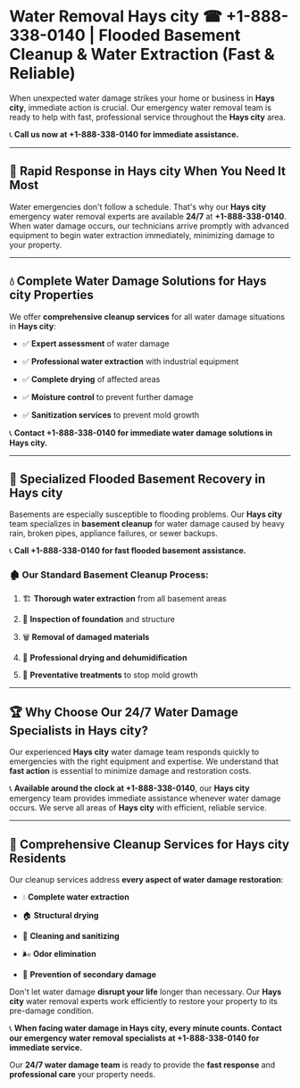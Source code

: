 # Water Removal Hays city ☎ +1-888-338-0140 | Flooded Basement Cleanup & Water Extraction (Fast & Reliable)

When unexpected water damage strikes your home or business in **Hays city**, immediate action is crucial. Our emergency water removal team is ready to help with fast, professional service throughout the **Hays city** area. 

📞 **Call us now at +1-888-338-0140 for immediate assistance.**
---
## 🚀 Rapid Response in Hays city When You Need It Most
Water emergencies don't follow a schedule. That's why our **Hays city** emergency water removal experts are available **24/7** at **+1-888-338-0140**. When water damage occurs, our technicians arrive promptly with advanced equipment to begin water extraction immediately, minimizing damage to your property.
---
## 💧 Complete Water Damage Solutions for Hays city Properties
We offer **comprehensive cleanup services** for all water damage situations in **Hays city**:
- ✅ **Expert assessment** of water damage  
- ✅ **Professional water extraction** with industrial equipment  
- ✅ **Complete drying** of affected areas  
- ✅ **Moisture control** to prevent further damage  
- ✅ **Sanitization services** to prevent mold growth  
📞 **Contact +1-888-338-0140 for immediate water damage solutions in Hays city.**
---
## 🌊 Specialized Flooded Basement Recovery in Hays city
Basements are especially susceptible to flooding problems. Our **Hays city** team specializes in **basement cleanup** for water damage caused by heavy rain, broken pipes, appliance failures, or sewer backups. 
📞 **Call +1-888-338-0140 for fast flooded basement assistance.**
### 🏚️ Our Standard Basement Cleanup Process:
1. 🏗️ **Thorough water extraction** from all basement areas  
2. 🔎 **Inspection of foundation** and structure  
3. 🗑️ **Removal of damaged materials**  
4. 💨 **Professional drying and dehumidification**  
5. 🚫 **Preventative treatments** to stop mold growth  
---
## 🏆 Why Choose Our 24/7 Water Damage Specialists in Hays city?
Our experienced **Hays city** water damage team responds quickly to emergencies with the right equipment and expertise. We understand that **fast action** is essential to minimize damage and restoration costs.
📞 **Available around the clock at +1-888-338-0140**, our **Hays city** emergency team provides immediate assistance whenever water damage occurs. We serve all areas of **Hays city** with efficient, reliable service.
---
## 🧹 Comprehensive Cleanup Services for Hays city Residents
Our cleanup services address **every aspect of water damage restoration**:
- 💧 **Complete water extraction**  
- 🏠 **Structural drying**  
- 🧼 **Cleaning and sanitizing**  
- 🌬️ **Odor elimination**  
- 🚫 **Prevention of secondary damage**  
Don't let water damage **disrupt your life** longer than necessary. Our **Hays city** water removal experts work efficiently to restore your property to its pre-damage condition.
📞 **When facing water damage in Hays city, every minute counts. Contact our emergency water removal specialists at +1-888-338-0140 for immediate service.**
Our **24/7 water damage team** is ready to provide the **fast response** and **professional care** your property needs.
